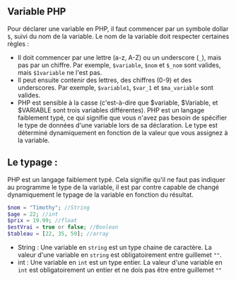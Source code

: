 ## Variable PHP
Pour déclarer une variable en PHP, il faut commencer par un symbole dollar `$`, suivi du nom de la variable. Le nom de la variable doit respecter certaines règles :
-	Il doit commencer par une lettre (a-z, A-Z) ou un underscore (`_`), mais pas par un chiffre. Par exemple, `$variable`, `$nom` et `$_nom` sont valides, mais `$1variable` ne l'est pas.
-	Il peut ensuite contenir des lettres, des chiffres (0-9) et des underscores. Par exemple, `$variable1`, `$var_1` et `$ma_variable` sont valides.
-	PHP est sensible à la casse (c'est-à-dire que $variable, $Variable, et $VARIABLE sont trois variables différentes).
PHP est un langage faiblement typé, ce qui signifie que vous n'avez pas besoin de spécifier le type de données d'une variable lors de sa déclaration. Le type est déterminé dynamiquement en fonction de la valeur que vous assignez à la variable.
## Le typage :
PHP est un langage faiblement typé. Cela signifie qu'il ne faut pas indiquer au programme le type de la variable, il est par contre capable de changé dynamiquement le typage de la variable en fonction du résultat.
```PHP
$nom = "Timothy"; //String
$age = 22; //int
$prix = 19.99; //float
$estVrai = true or false; //Boolean
$tableau = [22, 35, 59]; //array
```
- String : Une variable en `string` est un type chaine de caractère. La valeur d'une variable en `string` est obligatoirement entre guillemet `""`.
- int : Une variable en `int` est un type entier. La valeur d'une variable en `int` est obligatoirement un entier et ne dois pas être entre guillemet `""`
